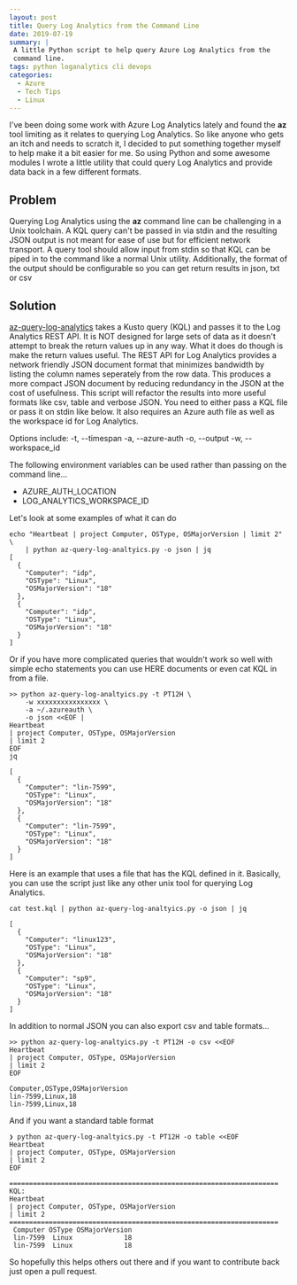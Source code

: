 ```yaml
---
layout: post
title: Query Log Analytics from the Command Line
date: 2019-07-19
summary: |
 A little Python script to help query Azure Log Analytics from the
 command line.
tags: python loganalytics cli devops
categories:
  - Azure
  - Tech Tips
  - Linux
---
```

I've been doing some work with Azure Log Analytics lately and found the
__az__ tool limiting as it relates to querying Log Analytics.  So like anyone
who gets an itch and needs to scratch it, I decided to put something together
myself to help make it a bit easier for me.  So using Python and some awesome
modules I wrote a little utility that could query Log Analytics and
provide data back in a few different formats.

## Problem 
Querying Log Analytics using the __az__ command line can be challenging in a
Unix toolchain.  A KQL query can't be passed in via stdin and the resulting JSON
output is not meant for ease of use but for efficient network transport.  A
query tool should allow input from stdin so that KQL can be piped in to the
command like a normal Unix utility.  Additionally, the format of the output
should be configurable so you can get return results in json, txt or csv

## Solution 
[az-query-log-analytics](https://raw.githubusercontent.com/msft-csu/azure-scripts/master/log-analytics/az-query-log-analtyics.py)
takes a Kusto query (KQL) and passes it to the Log
Analytics REST API. It is NOT designed for large sets of data as it doesn't
attempt to break the return values up in any way. What it does do though is make the return
values useful. The REST API for Log Analytics provides a network friendly JSON
document format that minimizes bandwidth by listing the column names seperately
from the row data. This produces a more compact JSON document by reducing
redundancy in the JSON at the cost of usefulness. This script will refactor the
results into more useful formats like csv, table and verbose JSON. You need to
either pass a KQL file or pass it on stdin like below. It also requires an Azure
auth file as well as the workspace id for Log Analytics.

Options include:
-t, --timespan
-a, --azure-auth
-o, --output
-w, --workspace_id

The following environment variables can be used rather than passing on the command line...

* AZURE_AUTH_LOCATION
* LOG_ANALYTICS_WORKSPACE_ID

Let's look at some examples of what it can do
```terminal
echo "Heartbeat | project Computer, OSType, OSMajorVersion | limit 2" \
    | python az-query-log-analtyics.py -o json | jq
[
  {
    "Computer": "idp",
    "OSType": "Linux",
    "OSMajorVersion": "18"
  },
  {
    "Computer": "idp",
    "OSType": "Linux",
    "OSMajorVersion": "18"
  }
]
```
Or if you have more complicated queries that wouldn't work so well with simple
echo statements you can use HERE documents or even cat KQL in from a file.

```terminal
>> python az-query-log-analtyics.py -t PT12H \
    -w xxxxxxxxxxxxxxxx \
    -a ~/.azureauth \
    -o json <<EOF |  
Heartbeat  
| project Computer, OSType, OSMajorVersion  
| limit 2  
EOF  
jq 

[  
  {  
    "Computer": "lin-7599",  
    "OSType": "Linux",  
    "OSMajorVersion": "18"  
  },  
  {  
    "Computer": "lin-7599",  
    "OSType": "Linux",  
    "OSMajorVersion": "18"  
  }  
]
```
Here is an example that uses a file that has the KQL defined in it.  Basically,
you can use the script just like any other unix tool for querying Log Analytics.

```terminal
cat test.kql | python az-query-log-analtyics.py -o json | jq

[
  {
    "Computer": "linux123",
    "OSType": "Linux",
    "OSMajorVersion": "18"
  },
  {
    "Computer": "sp9",
    "OSType": "Linux",
    "OSMajorVersion": "18"
  }
]
```

In addition to normal JSON you can also export csv and table formats...

```terminal
>> python az-query-log-analtyics.py -t PT12H -o csv <<EOF                                              
Heartbeat
| project Computer, OSType, OSMajorVersion
| limit 2
EOF

Computer,OSType,OSMajorVersion
lin-7599,Linux,18
lin-7599,Linux,18
```
And if you want a standard table format

```terminal
❯ python az-query-log-analtyics.py -t PT12H -o table <<EOF
Heartbeat                                                                                                           
| project Computer, OSType, OSMajorVersion                                                                          
| limit 2                                                                                                            
EOF                                                                                                                  

====================================================================
KQL:
Heartbeat
| project Computer, OSType, OSMajorVersion
| limit 2
====================================================================
 Computer OSType OSMajorVersion
 lin-7599  Linux             18
 lin-7599  Linux             18
```

So hopefully this helps others out there and if you want to contribute back just
open a pull request.


